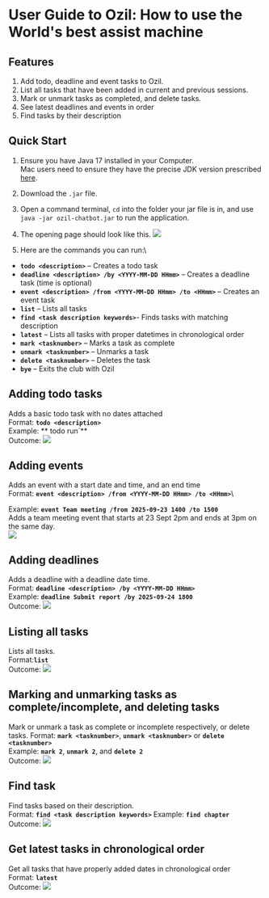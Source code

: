 # User Guide to Ozil: How to use the World's best assist machine

## Features ##

1. Add todo, deadline and event tasks to Ozil.
2. List all tasks that have been added in current and previous sessions. 
3. Mark or unmark tasks as completed, and delete tasks.
4. See latest deadlines and events in order
5. Find tasks by their description

## Quick Start ##
1. Ensure you have Java 17 installed in your Computer.\
Mac users need to ensure they have the precise JDK version prescribed [here](https://github.com/se-edu/addressbook-level3/releases).
2. Download the ```.jar``` file.
3. Open a command terminal, ```cd``` into the folder your jar file is in, and use ```java -jar ozil-chatbot.jar```
to run the application.
4. The opening page should look like this.
![](images/intro.png)

 5. Here are the commands you can run:\
- **`todo <description>`** – Creates a todo task
- **`deadline <description> /by <YYYY-MM-DD HHmm>`** – Creates a deadline task (time is optional)
- **`event <description> /from <YYYY-MM-DD HHmm> /to <HHmm>`** – Creates an event task
- **`list`** – Lists all tasks
- **`find <task description keywords>`**- Finds tasks with matching description
- **`latest`** – Lists all tasks with proper datetimes in chronological order
- **`mark <tasknumber>`** – Marks a task as complete
- **`unmark <tasknumber>`** – Unmarks a task
- **`delete <tasknumber>`** – Deletes the task
- **`bye`** – Exits the club with Ozil


## Adding todo tasks
Adds a basic todo task with no dates attached\
Format: **`todo <description>`**\
Example: ** todo run`**\
Outcome:
![](images/todo.png)

## Adding events
Adds an event with a start date and time, and an end time\
Format:  **`event <description> /from <YYYY-MM-DD HHmm> /to <HHmm>`**\

Example: **`event Team meeting /from 2025-09-23 1400 /to 1500`**\
Adds a team meeting event that starts at 23 Sept 2pm and ends at 3pm on the same day.\
![](images/event.png)

## Adding deadlines
Adds a deadline with a deadline date time.\
Format: **`deadline <description> /by <YYYY-MM-DD HHmm>`**\
Example: **`deadline Submit report /by 2025-09-24 1800`**\
Outcome:
![](images/deadline.png)

## Listing all tasks
Lists all tasks.\
Format:**`list`**\
Outcome:
![](images/list.png)

## Marking and unmarking tasks as complete/incomplete, and deleting tasks
Mark or unmark a task as complete or incomplete respectively, or delete tasks.
Format: **`mark <tasknumber>`**, **`unmark <tasknumber>`** or  **`delete <tasknumber>`**\
Example: **`mark 2`**, **`unmark 2`**, and **`delete 2`**\
Outcome:
![](images/markunmarkdelete.png)

## Find task
Find tasks based on their description.\
Format: **`find <task description keywords>`**
Example: **`find chapter`**\
Outcome:
![](images/find.png)

## Get latest tasks in chronological order
Get all tasks that have properly added dates in chronological order\
Format: **`latest`**\
Outcome:
![](images/latest.png)